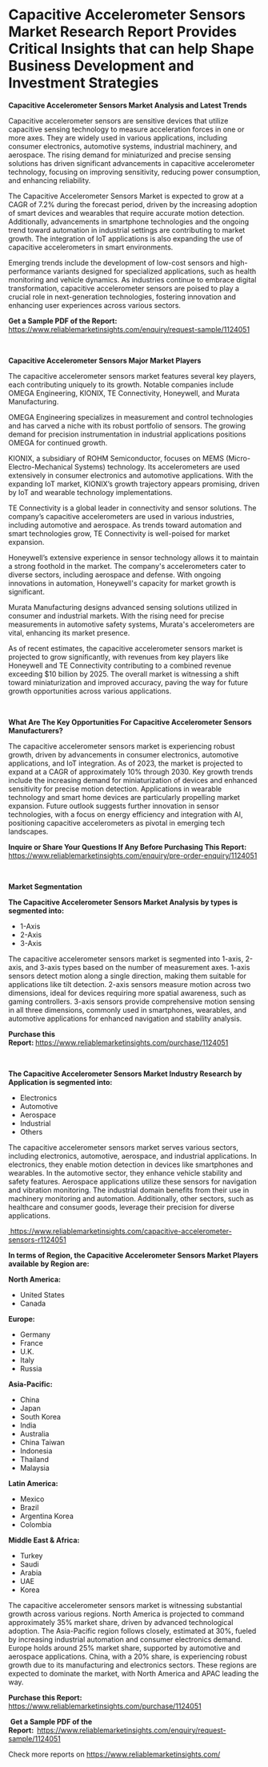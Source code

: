<p><h1>Capacitive Accelerometer Sensors Market Research Report Provides Critical Insights that can help Shape Business Development and Investment Strategies</h1></p><p><strong>Capacitive Accelerometer Sensors Market Analysis and Latest Trends</strong></p>
<p><p>Capacitive accelerometer sensors are sensitive devices that utilize capacitive sensing technology to measure acceleration forces in one or more axes. They are widely used in various applications, including consumer electronics, automotive systems, industrial machinery, and aerospace. The rising demand for miniaturized and precise sensing solutions has driven significant advancements in capacitive accelerometer technology, focusing on improving sensitivity, reducing power consumption, and enhancing reliability.</p><p>The Capacitive Accelerometer Sensors Market is expected to grow at a CAGR of 7.2% during the forecast period, driven by the increasing adoption of smart devices and wearables that require accurate motion detection. Additionally, advancements in smartphone technologies and the ongoing trend toward automation in industrial settings are contributing to market growth. The integration of IoT applications is also expanding the use of capacitive accelerometers in smart environments.</p><p>Emerging trends include the development of low-cost sensors and high-performance variants designed for specialized applications, such as health monitoring and vehicle dynamics. As industries continue to embrace digital transformation, capacitive accelerometer sensors are poised to play a crucial role in next-generation technologies, fostering innovation and enhancing user experiences across various sectors.</p></p>
<p><strong>Get a Sample PDF of the Report:&nbsp;</strong> <a href="https://www.reliablemarketinsights.com/enquiry/request-sample/1124051?utm_campaign=2010&utm_medium=2&utm_source=Github&utm_content=ia&utm_term=12022025&utm_id=capacitive-accelerometer-sensors">https://www.reliablemarketinsights.com/enquiry/request-sample/1124051</a></p>
<p>&nbsp;</p>
<p><strong>Capacitive Accelerometer Sensors Major Market Players</strong></p>
<p><p>The capacitive accelerometer sensors market features several key players, each contributing uniquely to its growth. Notable companies include OMEGA Engineering, KIONIX, TE Connectivity, Honeywell, and Murata Manufacturing.</p><p>OMEGA Engineering specializes in measurement and control technologies and has carved a niche with its robust portfolio of sensors. The growing demand for precision instrumentation in industrial applications positions OMEGA for continued growth. </p><p>KIONIX, a subsidiary of ROHM Semiconductor, focuses on MEMS (Micro-Electro-Mechanical Systems) technology. Its accelerometers are used extensively in consumer electronics and automotive applications. With the expanding IoT market, KIONIX’s growth trajectory appears promising, driven by IoT and wearable technology implementations.</p><p>TE Connectivity is a global leader in connectivity and sensor solutions. The company’s capacitive accelerometers are used in various industries, including automotive and aerospace. As trends toward automation and smart technologies grow, TE Connectivity is well-poised for market expansion.</p><p>Honeywell’s extensive experience in sensor technology allows it to maintain a strong foothold in the market. The company's accelerometers cater to diverse sectors, including aerospace and defense. With ongoing innovations in automation, Honeywell's capacity for market growth is significant.</p><p>Murata Manufacturing designs advanced sensing solutions utilized in consumer and industrial markets. With the rising need for precise measurements in automotive safety systems, Murata's accelerometers are vital, enhancing its market presence.</p><p>As of recent estimates, the capacitive accelerometer sensors market is projected to grow significantly, with revenues from key players like Honeywell and TE Connectivity contributing to a combined revenue exceeding $10 billion by 2025. The overall market is witnessing a shift toward miniaturization and improved accuracy, paving the way for future growth opportunities across various applications.</p></p>
<p>&nbsp;</p>
<p><strong>What Are The Key Opportunities For Capacitive Accelerometer Sensors Manufacturers?</strong></p>
<p><p>The capacitive accelerometer sensors market is experiencing robust growth, driven by advancements in consumer electronics, automotive applications, and IoT integration. As of 2023, the market is projected to expand at a CAGR of approximately 10% through 2030. Key growth trends include the increasing demand for miniaturization of devices and enhanced sensitivity for precise motion detection. Applications in wearable technology and smart home devices are particularly propelling market expansion. Future outlook suggests further innovation in sensor technologies, with a focus on energy efficiency and integration with AI, positioning capacitive accelerometers as pivotal in emerging tech landscapes.</p></p>
<p><strong>Inquire or Share Your Questions If Any Before Purchasing This Report:</strong> <a href="https://www.reliablemarketinsights.com/enquiry/pre-order-enquiry/1124051?utm_campaign=2010&utm_medium=2&utm_source=Github&utm_content=ia&utm_term=12022025&utm_id=capacitive-accelerometer-sensors">https://www.reliablemarketinsights.com/enquiry/pre-order-enquiry/1124051</a></p>
<p>&nbsp;</p>
<p><strong>Market Segmentation</strong></p>
<p><strong>The Capacitive Accelerometer Sensors Market Analysis by types is segmented into:</strong></p>
<p><ul><li>1-Axis</li><li>2-Axis</li><li>3-Axis</li></ul></p>
<p><p>The capacitive accelerometer sensors market is segmented into 1-axis, 2-axis, and 3-axis types based on the number of measurement axes. 1-axis sensors detect motion along a single direction, making them suitable for applications like tilt detection. 2-axis sensors measure motion across two dimensions, ideal for devices requiring more spatial awareness, such as gaming controllers. 3-axis sensors provide comprehensive motion sensing in all three dimensions, commonly used in smartphones, wearables, and automotive applications for enhanced navigation and stability analysis.</p></p>
<p><strong>Purchase this Report:&nbsp;</strong><a href="https://www.reliablemarketinsights.com/purchase/1124051?utm_campaign=2010&utm_medium=2&utm_source=Github&utm_content=ia&utm_term=12022025&utm_id=capacitive-accelerometer-sensors">https://www.reliablemarketinsights.com/purchase/1124051</a></p>
<p>&nbsp;</p>
<p><strong>The Capacitive Accelerometer Sensors Market Industry Research by Application is segmented into:</strong></p>
<p><ul><li>Electronics</li><li>Automotive</li><li>Aerospace</li><li>Industrial</li><li>Others</li></ul></p>
<p><p>The capacitive accelerometer sensors market serves various sectors, including electronics, automotive, aerospace, and industrial applications. In electronics, they enable motion detection in devices like smartphones and wearables. In the automotive sector, they enhance vehicle stability and safety features. Aerospace applications utilize these sensors for navigation and vibration monitoring. The industrial domain benefits from their use in machinery monitoring and automation. Additionally, other sectors, such as healthcare and consumer goods, leverage their precision for diverse applications.</p></p>
<p><a href="https://www.reliablemarketinsights.com/capacitive-accelerometer-sensors-r1124051?utm_campaign=2010&utm_medium=2&utm_source=Github&utm_content=ia&utm_term=12022025&utm_id=capacitive-accelerometer-sensors">&nbsp;https://www.reliablemarketinsights.com/capacitive-accelerometer-sensors-r1124051</a></p>
<p><strong>In terms of Region, the Capacitive Accelerometer Sensors Market Players available by Region are:</strong></p>
<p>
    <p> <strong> North America: </strong>
        <ul>
            <li>United States</li>
            <li>Canada</li>
        </ul>
        </p> 
    <p> <strong> Europe: </strong>
        <ul>
            <li>Germany</li>
            <li>France</li>
            <li>U.K.</li>
            <li>Italy</li>
            <li>Russia</li>
        </ul>
        </p> 
    <p> <strong> Asia-Pacific: </strong>
        <ul>
            <li>China</li>
            <li>Japan</li>
            <li>South Korea</li>
            <li>India</li>
            <li>Australia</li>
            <li>China Taiwan</li>
            <li>Indonesia</li>
            <li>Thailand</li>
            <li>Malaysia</li>
        </ul>
        </p> 
    <p> <strong> Latin America: </strong>
        <ul>
            <li>Mexico</li>
            <li>Brazil</li>
            <li>Argentina Korea</li>
            <li>Colombia</li>
        </ul>
        </p> 
    <p> <strong> Middle East & Africa: </strong>
        <ul>
            <li>Turkey</li>
            <li>Saudi</li>
            <li>Arabia</li>
            <li>UAE</li>
            <li>Korea</li>
        </ul>
    </p>
    </p>
<p><p>The capacitive accelerometer sensors market is witnessing substantial growth across various regions. North America is projected to command approximately 35% market share, driven by advanced technological adoption. The Asia-Pacific region follows closely, estimated at 30%, fueled by increasing industrial automation and consumer electronics demand. Europe holds around 25% market share, supported by automotive and aerospace applications. China, with a 20% share, is experiencing robust growth due to its manufacturing and electronics sectors. These regions are expected to dominate the market, with North America and APAC leading the way.</p></p>
<p><strong>Purchase this Report: </strong><a href="https://www.reliablemarketinsights.com/purchase/1124051?utm_campaign=2010&utm_medium=2&utm_source=Github&utm_content=ia&utm_term=12022025&utm_id=capacitive-accelerometer-sensors">https://www.reliablemarketinsights.com/purchase/1124051</a></p>
<p>&nbsp;<strong>Get a Sample PDF of the Report:&nbsp;&nbsp;</strong><a href="https://www.reliablemarketinsights.com/enquiry/request-sample/1124051?utm_campaign=2010&utm_medium=2&utm_source=Github&utm_content=ia&utm_term=12022025&utm_id=capacitive-accelerometer-sensors">https://www.reliablemarketinsights.com/enquiry/request-sample/1124051</a></p>
<p><strong></strong></p>
<p>Check more reports on <a href="https://www.reliablemarketinsights.com/?utm_campaign=2010&utm_medium=2&utm_source=Github&utm_content=ia&utm_term=12022025&utm_id=capacitive-accelerometer-sensors">https://www.reliablemarketinsights.com/</a></p>